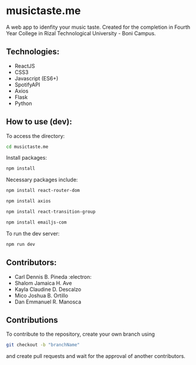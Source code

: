 # musictaste.me
A web app to idenfity your music taste. Created for the completion in Fourth Year College in Rizal Technological University - Boni Campus.

## Technologies:
- ReactJS
- CSS3
- Javascript (ES6+)
- SpotifyAPI
- Axios
- Flask
- Python

## How to use (dev):
To access the directory:
```bash
cd musictaste.me
```

Install packages:
```bash
npm install
```

Necessary packages include:
```bash
npm install react-router-dom
```

```bash
npm install axios
```

```bash
npm install react-transition-group
```

```bash
npm install emailjs-com
```

To run the dev server:
```bash
npm run dev
```

## Contributors:
- Carl Dennis B. Pineda :electron:
- Shalom Jamaica H. Ave
- Kayla Claudine D. Descalzo
- Mico Joshua B. Ortillo
- Dan Emmanuel R. Manosca

## Contributions
To contribute to the repository, create your own branch using
```bash
git checkout -b "branchName"
```
and create pull requests and wait for the approval of another contributors.